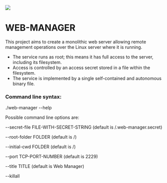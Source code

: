 ![](favicon.ico)
# WEB-MANAGER
This project aims to create a monolithic web server allowing remote management operations over the Linux server where it is running.
- The service runs as root; this means it has full access to the server, including its filesystem.
- Access is controlled by an access secret stored in a file within the filesystem.
- The service is implemented by a single self-contained and autonomous binary file.

### Command line syntax:

./web-manager --help

Possible command line options are:

 --secret-file FILE-WITH-SECRET-STRING (default is /.web-manager.secret)
 
 --root-folder FOLDER (default is /)
 
 --initial-cwd FOLDER (default is /)
 
 --port TCP-PORT-NUMBER (default is 2229)

 --title TITLE (default is Web Manager)

 --killall
 